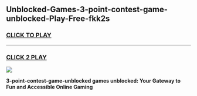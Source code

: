 
## Unblocked-Games-3-point-contest-game-unblocked-Play-Free-fkk2s
<h3>
<a href="https://premium76.site?title=3-point-contest-game-unblocked&ref=21A">CLICK TO PLAY</a></h3>
<hr>

<h3>
<a href="https://premium76.site?title=3-point-contest-game-unblocked&ref=21A">CLICK 2 PLAY</a>
  
</h3>

<a href="https://premium76.site?title=3-point-contest-game-unblocked&ref=21A"><img src="https://clearcache.store/games.png"></a>


**3-point-contest-game-unblocked games unblocked: Your Gateway to Fun and Accessible Online Gaming**
